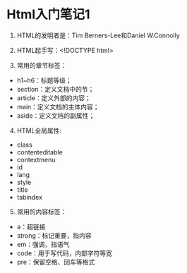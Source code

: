 # Html入门笔记1
1. HTML的发明者是：Tim Berners-Lee和Daniel W.Connolly

2. HTML起手写：&lt;!DOCTYPE html&gt;

3. 常用的章节标签：

* h1~h6：标题等级；
* section：定义文档中的节；
* article：定义外部的内容；
* main：定义文档的主体内容；
* aside：定义文档的副属性；

4. HTML全局属性:
* class
* contenteditable
* contextmenu
* id
* lang
* style
* title
* tabindex

5. 常用的内容标签：
* a：超链接
* strong：标记重要，指内容
* em：强调，指语气
* code：用于写代码，内部字符等宽
* pre：保留空格、回车等格式
